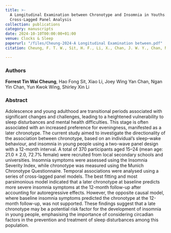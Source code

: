 ```yaml
---
title: >-
  A Longitudinal Examination between Chronotype and Insomnia in Youths: A
  Cross-Lagged Panel Analysis
collection: publications
category: manuscripts
date: 2024-10-10T00:00:00+01:00
venue: Clocks & Sleep
paperurl: "/files/Cheung-2024-A Longitudinal Examination between.pdf"
citation: Cheung, F. T. W., Sit, H. F., Li, X., Chan, J. W. Y., Chan, N. Y., Wing, Y. K., & Li, S. X. (2024). A Longitudinal Examination between Chronotype and Insomnia in Youths: A Cross-Lagged Panel Analysis. Clocks & Sleep, 6(4), 557-567.

---
```

### **Authors**
**Forrest Tin Wai Cheung**, Hao Fong Sit, Xiao Li, Joey Wing Yan Chan, Ngan Yin Chan, Yun Kwok Wing, Shirley Xin Li

### **Abstract**
Adolescence and young adulthood are transitional periods associated with significant changes and challenges, leading to a heightened vulnerability to sleep disturbances and mental health difficulties. This stage is often associated with an increased preference for eveningness, manifested as a later chronotype. The current study aimed to investigate the directionality of the association between chronotype, based on an individual’s sleep–wake behaviour, and insomnia in young people using a two-wave panel design with a 12-month interval. A total of 370 participants aged 15–24 (mean age: 21.0 ± 2.0, 72.7% female) were recruited from local secondary schools and universities. Insomnia symptoms were assessed using the Insomnia Severity Index, while chronotype was measured using the Munich Chronotype Questionnaire. Temporal associations were analysed using a series of cross-lagged panel models. The best fitting and most parsimonious model indicated that a later chronotype at baseline predicts more severe insomnia symptoms at the 12-month follow-up after accounting for autoregressive effects. However, the opposite causal model, where baseline insomnia symptoms predicted the chronotype at the 12-month follow-up, was not supported. These findings suggest that a late chronotype may be a potential risk factor for the development of insomnia in young people, emphasising the importance of considering circadian factors in the prevention and treatment of sleep disturbances among this population.